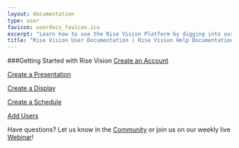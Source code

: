 ```yaml
---
layout: documentation
type: user
favicon: userdocs_favicon.ico
excerpt: "Learn how to use the Rise Vision Platform by digging into our extensive User Documentation"
title: "Rise Vision User Documentation | Rise Vision Help Documentation"
---
```


###Getting Started with Rise Vision
[Create an Account](user/create-an-account)

[Create a Presentation](user/create-a-presentation)

[Create a Display](user/create-a-display)

[Create a Schedule](user/create-a-schedule)

[Add Users](user/add-users)

Have questions? Let us know in the [Community](http://community.risevision.com) or join us on our weekly live [Webinar](http://www.risevision.com/user-training/)!